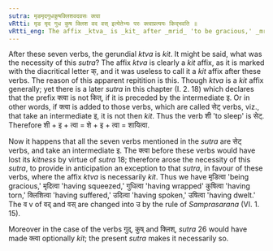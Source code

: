 ```yaml
---
sutra: मृडमृदगुधकुषक्लिशवदवसः क्त्वा
vRtti: मृड मृद गुध कुष क्लिश वद वस् इत्येतेभ्यः परः क्त्वाप्रत्ययः किद्भवति ॥
vRtti_eng: The affix _ktva_ is _kit_ after _mrid_ 'to be gracious,' _mrid_ ' to squeeze,' _gudh_ 'to wrap up,' _kush_ 'to tear,' _klis_ 'to suffer,' _vad_ 'to speak' and _vas_ 'to dwell.'
---
```

After these seven verbs, the gerundial _ktva_ is _kit_. It might be said, what was the necessity of this _sutra_? The affix _ktva_ is clearly a _kit_ affix, as it is marked with the diacritical letter क्, and it was useless to call it a _kit_ affix after these verbs. The reason of this apparent repitition is this. Though _ktva_ is a _kit_ affix generally; yet there is a later _sutra_ in this chapter (I. 2. 18) which declares that the prefix क्त्वा is not कित्, if it is preceded by the intermediate इ. Or in other words, if क्त्वा is added to those verbs, which are called सेट् verbs, viz., that take an intermediate इ, it is not then _kit_. Thus the verb शी 'to sleep' is सेट्. Therefore शी + इ + त्वा = शे + इ + त्वा = शायित्वा.

Now it happens that all the seven verbs mentioned in the _sutra_ are सेट् verbs, and take an intermediate इ. The क्त्वा before these verbs would have lost its _kitness_ by virtue of _sutra_ 18; therefore arose the necessity of this _sutra_, to provide in anticipation an exception to that _sutra_, in favour of these verbs, where the affix _ktva_ is necessarily _kit_. Thus we have मृडित्वा 'being gracious,' मृदित्वा 'having squeezed,' गुधित्वा 'having wrapped' कुषित्वा 'having torn,' क्लिशित्वा 'having suffered,' उदित्वा 'having spoken,' उषित्वा 'having dwelt.' The व v of वद् and वस् are changed into उ by the rule of _Samprasarana_ (VI. 1. 15).

Moreover in the case of the verbs गुद्, कुष् and क्लिश्, _sutra_ 26 would have made क्त्वा optionally _kit_; the present _sutra_ makes it necessarily so.
